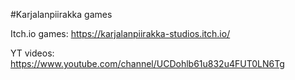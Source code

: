 #Karjalanpiirakka games

Itch.io games: https://karjalanpiirakka-studios.itch.io/

YT videos: https://www.youtube.com/channel/UCDohlb61u832u4FUT0LN6Tg
